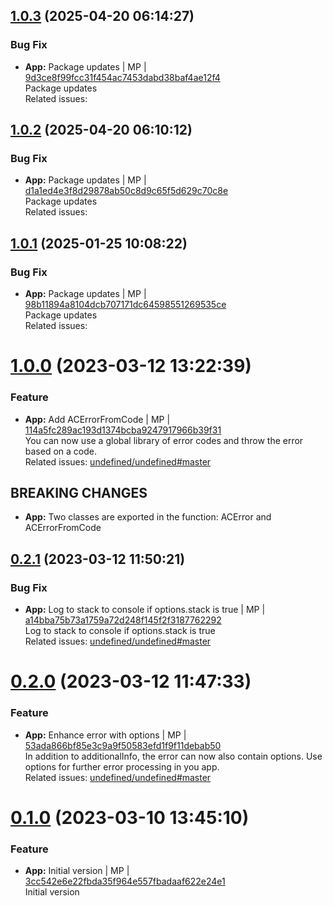 
## [1.0.3](https://github.com/admiralcloud/ac-custom-error/compare/v1.0.2..v1.0.3) (2025-04-20 06:14:27)


### Bug Fix

* **App:** Package updates | MP | [9d3ce8f99fcc31f454ac7453dabd38baf4ae12f4](https://github.com/admiralcloud/ac-custom-error/commit/9d3ce8f99fcc31f454ac7453dabd38baf4ae12f4)    
Package updates  
Related issues:

## [1.0.2](https://github.com/admiralcloud/ac-custom-error/compare/v1.0.1..v1.0.2) (2025-04-20 06:10:12)


### Bug Fix

* **App:** Package updates | MP | [d1a1ed4e3f8d29878ab50c8d9c65f5d629c70c8e](https://github.com/admiralcloud/ac-custom-error/commit/d1a1ed4e3f8d29878ab50c8d9c65f5d629c70c8e)    
Package updates  
Related issues:

## [1.0.1](https://github.com/admiralcloud/ac-custom-error/compare/v1.0.0..v1.0.1) (2025-01-25 10:08:22)


### Bug Fix

* **App:** Package updates | MP | [98b11894a8104dcb707171dc64598551269535ce](https://github.com/admiralcloud/ac-custom-error/commit/98b11894a8104dcb707171dc64598551269535ce)    
Package updates  
Related issues:
<a name="1.0.0"></a>
 
# [1.0.0](https://github.com/admiralcloud/ac-custom-error/compare/v0.2.1..v1.0.0) (2023-03-12 13:22:39)


### Feature

* **App:** Add ACErrorFromCode  | MP | [114a5fc289ac193d1374bcba9247917966b39f31](https://github.com/admiralcloud/ac-custom-error/commit/114a5fc289ac193d1374bcba9247917966b39f31)    
You can now use a global library of error codes and throw the error based on a code.  
Related issues: [undefined/undefined#master](undefined/browse/master)
## BREAKING CHANGES
* **App:** Two classes are exported in the function: ACError and ACErrorFromCode
<a name="0.2.1"></a>

## [0.2.1](https://github.com/admiralcloud/ac-custom-error/compare/v0.2.0..v0.2.1) (2023-03-12 11:50:21)


### Bug Fix

* **App:** Log to stack to console if options.stack is true | MP | [a14bba75b73a1759a72d248f145f2f3187762292](https://github.com/admiralcloud/ac-custom-error/commit/a14bba75b73a1759a72d248f145f2f3187762292)    
Log to stack to console if options.stack is true  
Related issues: [undefined/undefined#master](undefined/browse/master)
<a name="0.2.0"></a>
 
# [0.2.0](https://github.com/admiralcloud/ac-custom-error/compare/v0.1.0..v0.2.0) (2023-03-12 11:47:33)


### Feature

* **App:** Enhance error with options | MP | [53ada866bf85e3c9a9f50583efd1f9f11debab50](https://github.com/admiralcloud/ac-custom-error/commit/53ada866bf85e3c9a9f50583efd1f9f11debab50)    
In addition to additionalInfo, the error can now also contain options. Use options for further error processing in you app.  
Related issues: [undefined/undefined#master](undefined/browse/master)
<a name="0.1.0"></a>
 
# [0.1.0](https://github.com/admiralcloud/ac-custom-error/compare/..v0.1.0) (2023-03-10 13:45:10)


### Feature

* **App:** Initial version | MP | [3cc542e6e22fbda35f964e557fbadaaf622e24e1](https://github.com/admiralcloud/ac-custom-error/commit/3cc542e6e22fbda35f964e557fbadaaf622e24e1)    
Initial version
